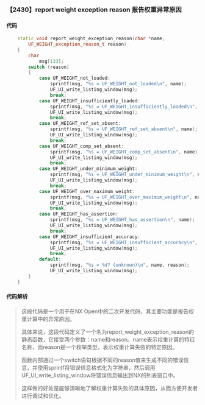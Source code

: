 ### 【2430】report weight exception reason 报告权重异常原因

#### 代码

```cpp
    static void report_weight_exception_reason(char *name,  
        UF_WEIGHT_exception_reason_t reason)  
    {  
        char  
            msg[133];  
        switch (reason)  
        {  
            case UF_WEIGHT_not_loaded:  
                sprintf(msg, "%s = UF_WEIGHT_not_loaded\n", name);  
                UF_UI_write_listing_window(msg);  
                break;  
            case UF_WEIGHT_insufficiently_loaded:  
                sprintf(msg, "%s = UF_WEIGHT_insufficiently_loaded\n", name);  
                UF_UI_write_listing_window(msg);  
                break;  
            case UF_WEIGHT_ref_set_absent:  
                sprintf(msg, "%s = UF_WEIGHT_ref_set_absent\n", name);  
                UF_UI_write_listing_window(msg);  
                break;  
            case UF_WEIGHT_comp_set_absent:  
                sprintf(msg, "%s = UF_WEIGHT_comp_set_absent\n", name);  
                UF_UI_write_listing_window(msg);  
                break;  
            case UF_WEIGHT_under_minimum_weight:  
                sprintf(msg, "%s = UF_WEIGHT_under_minimum_weight\n", name);  
                UF_UI_write_listing_window(msg);  
                break;  
            case UF_WEIGHT_over_maximum_weight:  
                sprintf(msg, "%s = UF_WEIGHT_over_maximum_weight\n", name);  
                UF_UI_write_listing_window(msg);  
                break;  
            case UF_WEIGHT_has_assertion:  
                sprintf(msg, "%s = UF_WEIGHT_has_assertion\n", name);  
                UF_UI_write_listing_window(msg);  
                break;  
            case UF_WEIGHT_insufficient_accuracy:  
                sprintf(msg, "%s = UF_WEIGHT_insufficient_accuracy\n", name);  
                UF_UI_write_listing_window(msg);  
                break;  
            default:  
                sprintf(msg, "%s = %d? (unknown)\n", name, reason);  
                UF_UI_write_listing_window(msg);  
        }  
    }

```

#### 代码解析

> 这段代码是一个用于在NX Open中的二次开发代码，其主要功能是报告权重计算中的异常原因。
>
> 具体来说，这段代码定义了一个名为report_weight_exception_reason的静态函数，它接受两个参数：name和reason。name表示权重计算的特征名称，而reason是一个枚举类型，表示权重计算失败的特定原因。
>
> 函数内部通过一个switch语句根据不同的reason值来生成不同的错误信息，并使用sprintf将错误信息格式化为字符串，然后调用UF_UI_write_listing_window将错误信息输出到NX的列表窗口中。
>
> 这样做的好处是能够清晰地了解权重计算失败的具体原因，从而方便开发者进行调试和优化。
>
